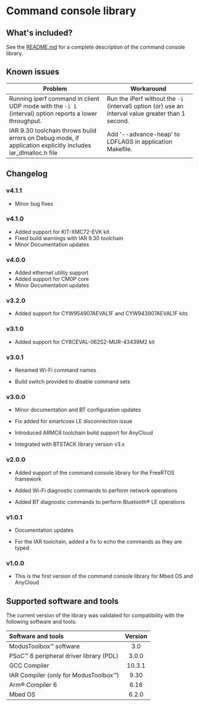# Command console library

## What's included?

See the [README.md](./README.md) for a complete description of the command console library.

## Known issues
| Problem | Workaround |
| ------- | ---------- |
| Running iperf command in client UDP mode with the `-i 1` (interval) option reports a lower throughput. | Run the iPerf without the `-i` (interval) option (or) use an interval value greater than 1 second. |
| IAR 9.30 toolchain throws build errors on Debug mode, if application explicitly includes iar_dlmalloc.h file | Add '--advance-heap' to LDFLAGS in application Makefile. |

## Changelog

### v4.1.1

- Minor bug fixes

### v4.1.0

- Added support for KIT-XMC72-EVK kit
- Fixed build warnings with IAR 9.30 toolchain
- Minor Documentation updates

### v4.0.0

- Added ethernet utility support
- Added support for CM0P core
- Minor Documentation updates

### v3.2.0

- Added support for CYW954907AEVAL1F and CYW943907AEVAL1F kits

### v3.1.0

- Added support for CY8CEVAL-062S2-MUR-43439M2 kit

### v3.0.1

- Renamed Wi-Fi command names

- Build switch provided to disable command sets

### v3.0.0

- Minor documentation and BT configuration updates

- Fix added for smartcoex LE disconnection issue

- Introduced ARMC6 toolchain build support for AnyCloud

- Integrated with BTSTACK library version v3.x

### v2.0.0

- Added support of the command console library for the FreeRTOS framework

- Added Wi-Fi diagnostic commands to perform network operations

- Added BT diagnostic commands to perform Bluetooth&reg; LE operations

### v1.0.1

- Documentation updates

- For the IAR toolchain, added a fix to echo the commands as they are typed

### v1.0.0

- This is the first version of the command console library for Mbed OS and AnyCloud

## Supported software and tools

The current version of the library was validated for compatibility with the following software and tools:

| Software and tools                                      | Version |
| :---                                                    | :----:  |
| ModusToolbox&trade; software                            | 3.0     |
| PSoC&trade; 6 peripheral driver library (PDL)           | 3.0.0   |
| GCC Compiler                                            | 10.3.1  |
| IAR Compiler (only for ModusToolbox&trade;)             | 9.30    |
| Arm® Compiler 6                                         | 6.16   |
| Mbed OS                                                 | 6.2.0   |
